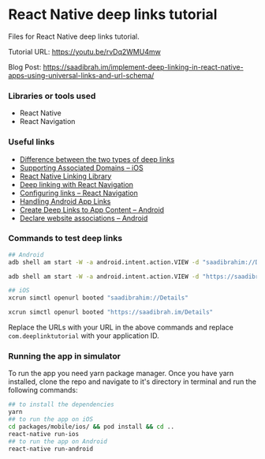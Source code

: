 # React Native deep links tutorial

Files for React Native deep links tutorial.

Tutorial URL: https://youtu.be/rvDq2WMU4mw

Blog Post: https://saadibrah.im/implement-deep-linking-in-react-native-apps-using-universal-links-and-url-schema/

### Libraries or tools used

 * React Native
 * React Navigation

### Useful links

 * [Difference between the two types of deep links](https://medium.com/wolox/ios-deep-linking-url-scheme-vs-universal-links-50abd3802f97)
 * [Supporting Associated Domains – iOS](https://developer.apple.com/documentation/safariservices/supporting_associated_domains)
 * [React Native Linking Library](https://reactnative.dev/docs/linking)
 * [Deep linking with React Navigation](https://reactnavigation.org/docs/deep-linking/#universal-links)
 * [Configuring links – React Navigation](https://reactnavigation.org/docs/configuring-links/)
 * [Handling Android App Links](https://developer.android.com/training/app-links)
 * [Create Deep Links to App Content – Android](https://developer.android.com/training/app-links/deep-linking)
 * [Declare website associations – Android](https://developer.android.com/training/app-links/verify-site-associations#web-assoc)

### Commands to test deep links

```sh
## Android
adb shell am start -W -a android.intent.action.VIEW -d "saadibrahim://Details" com.deeplinktutorial

adb shell am start -W -a android.intent.action.VIEW -d "https://saadibrah.im/Details" com.deeplinktutorial

## iOS
xcrun simctl openurl booted "saadibrahim://Details"

xcrun simctl openurl booted "https://saadibrah.im/Details"
```
Replace the URLs with your URL in the above commands and replace `com.deeplinktutorial` with your application ID.

### Running the app in simulator

To run the app you need yarn package manager. Once you have yarn installed, clone the repo and navigate to it's directory in terminal and run the following commands:

 ```sh
 ## to install the dependencies
 yarn
 ## to run the app on iOS
 cd packages/mobile/ios/ && pod install && cd ..
 react-native run-ios
 ## to run the app on Android
 react-native run-android
 ```